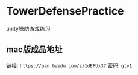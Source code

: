 # TowerDefensePractice
unity塔防游戏练习

## mac版成品地址

链接: `https://pan.baidu.com/s/1dEPUx37` 密码: `gtv1`


